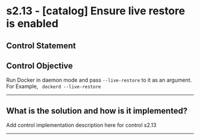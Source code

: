 # s2.13 - \[catalog\] Ensure live restore is enabled

## Control Statement

## Control Objective

Run Docker in daemon mode and pass `--live-restore` to it as an argument.    For Example,  ```  dockerd --live-restore  ```

______________________________________________________________________

## What is the solution and how is it implemented?

Add control implementation description here for control s2.13

______________________________________________________________________
